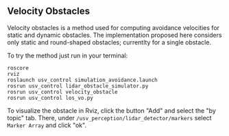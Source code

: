 ## Velocity Obstacles

Velocity obstacles is a method used for computing avoidance velocities for static and dynamic obstacles.
The implementation proposed here considers only static and round-shaped obstacles; currentlty for a single obstacle.

To try the method just run in your terminal:

```
roscore
rviz
roslaunch usv_control simulation_avoidance.launch
rosrun usv_control lidar_obstacle_simulator.py
rosrun usv_control velocity_obstacle
rosrun usv_control los_vo.py
```

To visualize the obstacle in Rviz, click the button "Add" and select the "by topic" tab. There, under `/usv_perception/lidar_detector/markers`
select `Marker Array` and click "ok".
